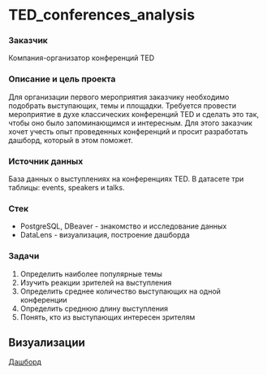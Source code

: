 # TED_conferences_analysis

### Заказчик
Компания-организатор конференций TED

### Описание и цель проекта
Для организации первого мероприятия заказчику необходимо подобрать выступающих, темы и площадки. Требуется провести мероприятие в духе классических конференций TED и сделать это так, чтобы оно было запоминающимся и интересным. Для этого заказчик хочет учесть опыт проведенных конференций и просит разработать дашборд, который в этом поможет.

### Источник данных
База данных о выступлениях на конференциях TED. В датасете три таблицы: events, speakers и talks.

### Стек
- PostgreSQL, DBeaver - знакомство и исследование данных
- DataLens - визуализация, построение дашборда

### Задачи
1. Определить наиболее популярные темы
2. Изучить реакции зрителей на выступления
3. Определить среднее количество выступающих на одной конференции
4. Определить среднюю длину выступления
5. Понять, кто из выступающих интересен зрителям

## Визуализации
[Дашборд](https://datalens.yandex/19ogfy63v9nmn)
